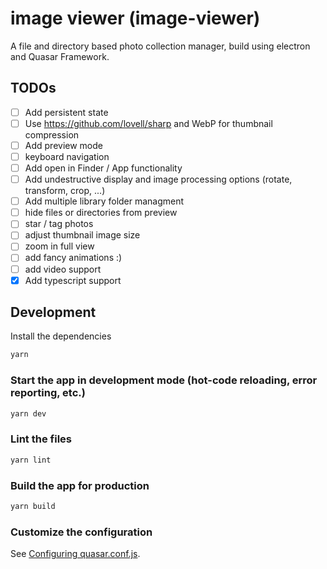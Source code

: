 # image viewer (image-viewer)

A file and directory based photo collection manager, build using electron and
Quasar Framework.

## TODOs

- [ ] Add persistent state
- [ ] Use https://github.com/lovell/sharp and WebP for thumbnail compression
- [ ] Add preview mode
- [ ] keyboard navigation
- [ ] Add open in Finder / App functionality
- [ ] Add undestructive display and image processing options (rotate, transform,
      crop, ...)
- [ ] Add multiple library folder managment
- [ ] hide files or directories from preview
- [ ] star / tag photos
- [ ] adjust thumbnail image size
- [ ] zoom in full view
- [ ] add fancy animations :)
- [ ] add video support
- [x] Add typescript support

## Development

Install the dependencies

```bash
yarn
```

### Start the app in development mode (hot-code reloading, error reporting, etc.)

```bash
yarn dev
```

### Lint the files

```bash
yarn lint
```

### Build the app for production

```bash
yarn build
```

### Customize the configuration

See [Configuring quasar.conf.js](https://quasar.dev/quasar-cli/quasar-conf-js).
